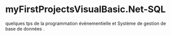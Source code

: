 # myFirstProjectsVisualBasic.Net-SQL
quelques tps de la programmation évènementielle et Système de gestion de base de données .
